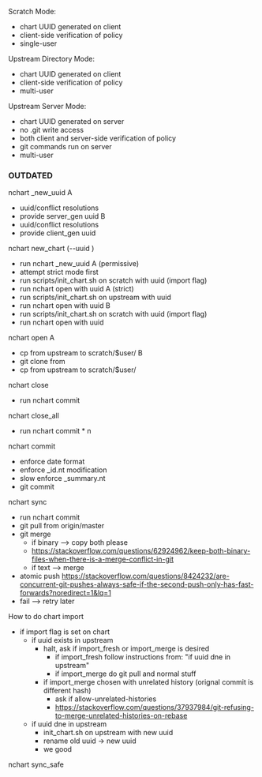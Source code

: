 Scratch Mode:
- chart UUID generated on client
- client-side verification of policy
- single-user

Upstream Directory Mode:
- chart UUID generated on client
- client-side verification of policy
- multi-user

Upstream Server Mode:
- chart UUID generated on server
- no .git write access
- both client and server-side verification of policy
- git commands run on server
- multi-user


### OUTDATED ###
nchart _new_uuid
A
- uuid/conflict resolutions
- provide server_gen uuid
B
- uuid/conflict resolutions
- provide client_gen uuid

nchart new_chart (--uuid <UUID>)
- run nchart _new_uuid
A (permissive)
- attempt strict mode first
- run scripts/init_chart.sh on scratch with uuid (import flag)
- run nchart open with uuid
A (strict)
- run scripts/init_chart.sh on upstream with uuid
- run nchart open with uuid
B
- run scripts/init_chart.sh on scratch with uuid (import flag)
- run nchart open with uuid

nchart open <UUID>
A
- cp from upstream to scratch/$user/
B
- git clone from 
- cp from upstream to scratch/$user/

nchart close <UUID>
- run nchart commit


nchart close_all
- run nchart commit * n

nchart commit
- enforce date format
- enforce _id.nt modification
- slow enforce _summary.nt
- git commit

nchart sync
- run nchart commit
- git pull from origin/master
- git merge
  - if binary --> copy both please
  - https://stackoverflow.com/questions/62924962/keep-both-binary-files-when-there-is-a-merge-conflict-in-git
  - if text --> merge
- atomic push
https://stackoverflow.com/questions/8424232/are-concurrent-git-pushes-always-safe-if-the-second-push-only-has-fast-forwards?noredirect=1&lq=1
- fail --> retry later

How to do chart import
- if import flag is set on chart 
  - if uuid exists in upstream
    - halt, ask if import_fresh or import_merge is desired
      - if import_fresh follow instructions from: "if uuid dne in upstream"
      - if import_merge do git pull and normal stuff
    - if import_merge chosen with unrelated history (orignal commit is different hash)
      - ask if allow-unrelated-histories
      - https://stackoverflow.com/questions/37937984/git-refusing-to-merge-unrelated-histories-on-rebase
  - if uuid dne in upstream
    - init_chart.sh on upstream with new uuid
    - rename old uuid -> new uuid
    - we good

nchart sync_safe




